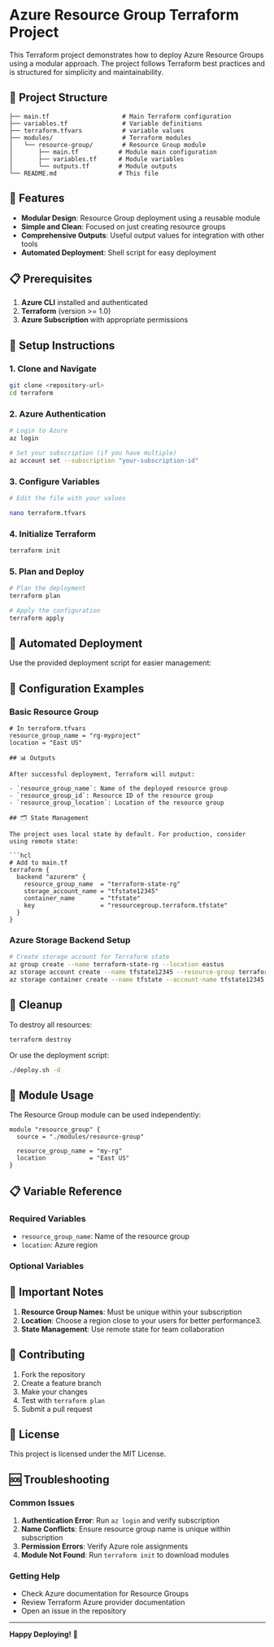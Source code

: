 # Azure Resource Group Terraform Project

This Terraform project demonstrates how to deploy Azure Resource Groups using a modular approach. The project follows Terraform best practices and is structured for simplicity and maintainability.

## 📁 Project Structure

```
├── main.tf                    # Main Terraform configuration
├── variables.tf               # Variable definitions
├── terraform.tfvars           # variable values
├── modules/                   # Terraform modules
│   └── resource-group/        # Resource Group module
│       ├── main.tf           # Module main configuration
│       ├── variables.tf      # Module variables
│       └── outputs.tf        # Module outputs
└── README.md                 # This file
```

## 🚀 Features

- **Modular Design**: Resource Group deployment using a reusable module
- **Simple and Clean**: Focused on just creating resource groups
- **Comprehensive Outputs**: Useful output values for integration with other tools
- **Automated Deployment**: Shell script for easy deployment

## 📋 Prerequisites

1. **Azure CLI** installed and authenticated
2. **Terraform** (version >= 1.0)
3. **Azure Subscription** with appropriate permissions

## 🔧 Setup Instructions

### 1. Clone and Navigate

```bash
git clone <repository-url>
cd terraform
```

### 2. Azure Authentication

```bash
# Login to Azure
az login

# Set your subscription (if you have multiple)
az account set --subscription "your-subscription-id"
```

### 3. Configure Variables

```bash
# Edit the file with your values

nano terraform.tfvars
```

### 4. Initialize Terraform

```bash
terraform init
```

### 5. Plan and Deploy

```bash
# Plan the deployment
terraform plan

# Apply the configuration
terraform apply
```

## 🚀 Automated Deployment

Use the provided deployment script for easier management:

## 📝 Configuration Examples

### Basic Resource Group

```hcl
# In terraform.tfvars
resource_group_name = "rg-myproject"
location = "East US"

## 📊 Outputs

After successful deployment, Terraform will output:

- `resource_group_name`: Name of the deployed resource group
- `resource_group_id`: Resource ID of the resource group
- `resource_group_location`: Location of the resource group

## 🗂️ State Management

The project uses local state by default. For production, consider using remote state:

```hcl
# Add to main.tf
terraform {
  backend "azurerm" {
    resource_group_name  = "terraform-state-rg"
    storage_account_name = "tfstate12345"
    container_name       = "tfstate"
    key                  = "resourcegroup.terraform.tfstate"
  }
}
```

### Azure Storage Backend Setup

```bash
# Create storage account for Terraform state
az group create --name terraform-state-rg --location eastus
az storage account create --name tfstate12345 --resource-group terraform-state-rg --sku Standard_LRS
az storage container create --name tfstate --account-name tfstate12345
```

## 🧹 Cleanup

To destroy all resources:

```bash
terraform destroy
```

Or use the deployment script:

```bash
./deploy.sh -d
```

## 🔄 Module Usage

The Resource Group module can be used independently:

```hcl
module "resource_group" {
  source = "./modules/resource-group"
  
  resource_group_name = "my-rg"
  location            = "East US" 
}
```

## 📋 Variable Reference

### Required Variables

- `resource_group_name`: Name of the resource group
- `location`: Azure region

### Optional Variables

## 🚨 Important Notes

1. **Resource Group Names**: Must be unique within your subscription
2. **Location**: Choose a region close to your users for better performance3. 
3. **State Management**: Use remote state for team collaboration

## 🤝 Contributing

1. Fork the repository
2. Create a feature branch
3. Make your changes
4. Test with `terraform plan`
5. Submit a pull request

## 📄 License

This project is licensed under the MIT License.

## 🆘 Troubleshooting

### Common Issues

1. **Authentication Error**: Run `az login` and verify subscription
2. **Name Conflicts**: Ensure resource group name is unique within subscription
3. **Permission Errors**: Verify Azure role assignments
4. **Module Not Found**: Run `terraform init` to download modules

### Getting Help

- Check Azure documentation for Resource Groups
- Review Terraform Azure provider documentation
- Open an issue in the repository

---

**Happy Deploying!** 🚀
